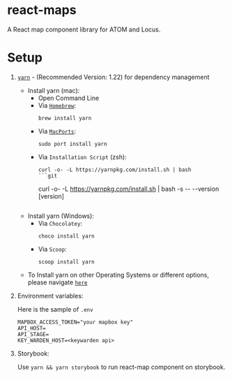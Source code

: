# react-maps

A React map component library for ATOM and Locus.

# Setup


1. [`yarn`](http://yarnpkg.com) - (Recommended Version: 1.22) for dependency management
    - Install yarn (mac):
        - Open Command Line
        - Via [`Homebrew`](https://brew.sh/):
          ```
          brew install yarn
          ```
        - Via [`MacPorts`](https://brew.sh/):
          ```
          sudo port install yarn
          ```
        - Via `Installation Script` (zsh):
          ```
          curl -o- -L https://yarnpkg.com/install.sh | bash
          ```git
          ```
          curl -o- -L https://yarnpkg.com/install.sh | bash -s -- --version [version]
          ```
    - Install yarn (Windows):
        - Via `Chocolatey`:
          ```
          choco install yarn
          ```
        - Via `Scoop`:
          ```
          scoop install yarn
          ```
    - To Install yarn on other Operating Systems or different options, please navigate [`here`](https://classic.yarnpkg.com/en/docs/install/#windows-stable)

2. Environment variables:

    Here is the sample of `.env`
    ```
    MAPBOX_ACCESS_TOKEN="your mapbox key"
    API_HOST=
    API_STAGE=
    KEY_WARDEN_HOST=<keywarden api>
    ```

3. Storybook:

    Use `yarn && yarn storybook` to run react-map component on storybook.
